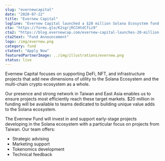 ```yaml
---
slug: "evernewcapital"
date: "2020-07-22"
title: "Evernew Capital"
logline: "Evernew Capital launched a $20 million Solana Ecosystem fund to support DeFi, NFT, and infrastructure projects that add new dimensions of utility to the Solana ecosystem and the multi-chain crypto ecosystem in Taiwan"
cta: "https://forms.gle/K2sgrjRCCHtdCfiz9"
cta2: "https://blog.evernewcap.com/evernew-capital-launches-20-million-solana-ecosystem-fund-to-promote-development-of-decentralized-a289678a3923"
cta2text: "Fund Announcement"
logo: /img/evernew.png
category: fund
ctatext: "Apply Now"
featuredPartnerImage: ../img/illustrations/evernew.png
status: live
---
```


Evernew Capital focuses on supporting DeFi, NFT, and infrastructure projects that add new dimensions of utility to the Solana Ecosystem and the multi-chain crypto ecosystem as a whole.

Our presence and strong network in Taiwan and East Asia enables us to ensure projects most efficiently reach these target markets. $20 million in funding will be available to teams dedicated to building unique value adds to the Solana ecosystem.

The Evernew Fund will invest in and support early-stage projects developing in the Solana ecosystem with a particular focus on projects from Taiwan. Our team offers:

- Strategic advising
- Marketing support
- Tokenomics development
- Technical feedback
